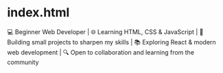 # index.html
💻 Beginner Web Developer | 🌐 Learning HTML, CSS &amp; JavaScript | 🚀 Building small projects to sharpen my skills | 📚 Exploring React &amp; modern web development | 🔍 Open to collaboration and learning from the community
